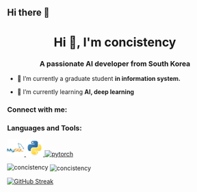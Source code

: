 ## Hi there 👋
<h1 align="center">Hi 👋, I'm concistency</h1>
<h3 align="center">A passionate AI developer from South Korea</h3>

- 🔭 I’m currently a graduate student **in information system.**

- 🌱 I’m currently learning **AI, deep learning**

<h3 align="left">Connect with me:</h3>
<p align="left">
</p>

<h3 align="left">Languages and Tools:</h3>
<p align="left"> <a href="https://www.mysql.com/" target="_blank" rel="noreferrer"> <img src="https://raw.githubusercontent.com/devicons/devicon/master/icons/mysql/mysql-original-wordmark.svg" alt="mysql" width="40" height="40"/> </a> <a href="https://www.python.org" target="_blank" rel="noreferrer"> <img src="https://raw.githubusercontent.com/devicons/devicon/master/icons/python/python-original.svg" alt="python" width="40" height="40"/> </a> <a href="https://pytorch.org/" target="_blank" rel="noreferrer"> <img src="https://www.vectorlogo.zone/logos/pytorch/pytorch-icon.svg" alt="pytorch" width="40" height="40"/> </a> </p>

<p><img align="left" src="https://github-readme-stats.vercel.app/api/top-langs?username=concistency&show_icons=true&locale=en&layout=compact" alt="concistency" /></p>

<p>&nbsp;<img align="center" src="https://github-readme-stats.vercel.app/api?username=concistency&show_icons=true&locale=en" alt="concistency" /></p>

[![GitHub Streak](https://streak-stats.demolab.com/?user=concistency)](https://git.io/streak-stats)
